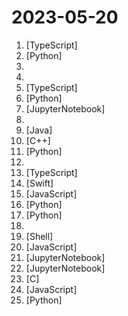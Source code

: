 # 2023-05-20

1. [](https://github.comundefined "Community interface for generative AI") [TypeScript]
2. [](https://github.comundefined "Dump all your files and thoughts into your GenerativeAI Second Brain and chat with it") [Python]
3. [](https://github.comundefined "Mod repo for TOTK on Yuzu emulator.") 
4. [](https://github.comundefined "Numbers every LLM developer should know") 
5. [](https://github.comundefined "An open-source link shortener with built-in analytics + free custom domains.") [TypeScript]
6. [](https://github.comundefined "with 100k context windows on the way, it's now feasible for every dev to have their own smol developer") [Python]
7. [](https://github.comundefined "A guidance language for controlling large language models.") [JupyterNotebook]
8. [](https://github.comundefined "Projects to get you started on full stack") 
9. [](https://github.comundefined "「Java学习+面试指南」一份涵盖大部分 Java 程序员所需要掌握的核心知识。准备 Java 面试，首选 JavaGuide！") [Java]
10. [](https://github.comundefined "🔍 A Hex Editor for Reverse Engineers, Programmers and people who value their retinas when working at 3 AM.") [C++]
11. [](https://github.comundefined "A collective list of free APIs") [Python]
12. [](https://github.comundefined "记录您对左耳朵耗子（陈皓）的点滴回忆") 
13. [](https://github.comundefined "Aplicação de recordação de memórias desenvolvida no NLW 12") [TypeScript]
14. [](https://github.comundefined "Beautiful charts for iOS/tvOS/OSX! The Apple side of the crossplatform MPAndroidChart.") [Swift]
15. [](https://github.comundefined "Concurrently chat with ChatGPT, Bing Chat, bard, Alpaca, Vincuna, Claude, ChatGLM, MOSS, iFlytek Spark, ERNIE and more, discover the best answers") [JavaScript]
16. [](https://github.comundefined "") [Python]
17. [](https://github.comundefined "Interact your data and environment using the local GPT, no data leaks, 100% privately, 100% security") [Python]
18. [](https://github.comundefined "An evolving how-to guide for securing a Linux server.") 
19. [](https://github.comundefined "Papers from the computer science community to read and discuss.") [Shell]
20. [](https://github.comundefined "JavaScript Style Guide") [JavaScript]
21. [](https://github.comundefined "[updating ...] 自动量化交易机器人 Qbot is an AI-oriented quantitative investment platform, which aims to realize the potential, empower AI technologies in quantitative investment. https://ufund-me.github.io/Qbot :news: qbot-mini: https://github.com/Charmve/iQuant") [JupyterNotebook]
22. [](https://github.comundefined "The python package that returns response of Google Bard through API.") [JupyterNotebook]
23. [](https://github.comundefined "A new bootable USB solution.") [C]
24. [](https://github.comundefined "") [JavaScript]
25. [](https://github.comundefined "Locally hosted tool that connects documents to LLMs for summarization and querying, with a simple GUI.") [Python]
